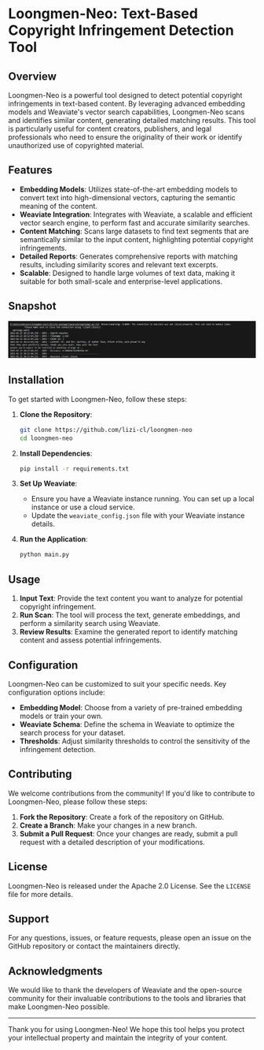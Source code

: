 # Loongmen-Neo: Text-Based Copyright Infringement Detection Tool

## Overview

Loongmen-Neo is a powerful tool designed to detect potential copyright infringements in text-based content. By leveraging advanced embedding models and Weaviate's vector search capabilities, Loongmen-Neo scans and identifies similar content, generating detailed matching results. This tool is particularly useful for content creators, publishers, and legal professionals who need to ensure the originality of their work or identify unauthorized use of copyrighted material.

## Features

- **Embedding Models**: Utilizes state-of-the-art embedding models to convert text into high-dimensional vectors, capturing the semantic meaning of the content.
- **Weaviate Integration**: Integrates with Weaviate, a scalable and efficient vector search engine, to perform fast and accurate similarity searches.
- **Content Matching**: Scans large datasets to find text segments that are semantically similar to the input content, highlighting potential copyright infringements.
- **Detailed Reports**: Generates comprehensive reports with matching results, including similarity scores and relevant text excerpts.
- **Scalable**: Designed to handle large volumes of text data, making it suitable for both small-scale and enterprise-level applications.

## Snapshot
![snapshot](https://github.com/lizi-cl/loongmen-neo/blob/main/assets/result.png?raw=true)

## Installation

To get started with Loongmen-Neo, follow these steps:

1. **Clone the Repository**:
   ```bash
   git clone https://github.com/lizi-cl/loongmen-neo
   cd loongmen-neo
   ```

2. **Install Dependencies**:
   ```bash
   pip install -r requirements.txt
   ```

3. **Set Up Weaviate**:
   - Ensure you have a Weaviate instance running. You can set up a local instance or use a cloud service.
   - Update the `weaviate_config.json` file with your Weaviate instance details.

4. **Run the Application**:
   ```bash
   python main.py
   ```

## Usage

1. **Input Text**: Provide the text content you want to analyze for potential copyright infringement.
2. **Run Scan**: The tool will process the text, generate embeddings, and perform a similarity search using Weaviate.
3. **Review Results**: Examine the generated report to identify matching content and assess potential infringements.

## Configuration

Loongmen-Neo can be customized to suit your specific needs. Key configuration options include:

- **Embedding Model**: Choose from a variety of pre-trained embedding models or train your own.
- **Weaviate Schema**: Define the schema in Weaviate to optimize the search process for your dataset.
- **Thresholds**: Adjust similarity thresholds to control the sensitivity of the infringement detection.

## Contributing

We welcome contributions from the community! If you'd like to contribute to Loongmen-Neo, please follow these steps:

1. **Fork the Repository**: Create a fork of the repository on GitHub.
2. **Create a Branch**: Make your changes in a new branch.
3. **Submit a Pull Request**: Once your changes are ready, submit a pull request with a detailed description of your modifications.

## License

Loongmen-Neo is released under the Apache 2.0 License. See the `LICENSE` file for more details.

## Support

For any questions, issues, or feature requests, please open an issue on the GitHub repository or contact the maintainers directly.

## Acknowledgments

We would like to thank the developers of Weaviate and the open-source community for their invaluable contributions to the tools and libraries that make Loongmen-Neo possible.

---

Thank you for using Loongmen-Neo! We hope this tool helps you protect your intellectual property and maintain the integrity of your content.